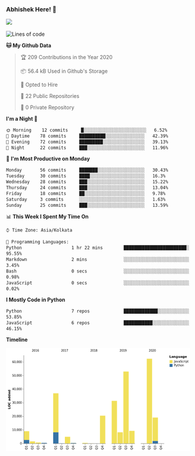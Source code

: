 ### Abhishek Here! 👋
![](https://komarev.com/ghpvc/?username=5parkp1ug&color=green)

<!--
**5parkp1ug/5parkp1ug** is a ✨ _special_ ✨ repository because its `README.md` (this file) appears on your GitHub profile.

Here are some ideas to get you started:

- 🔭 I’m currently working on ...
- 🌱 I’m currently learning ...
- 👯 I’m looking to collaborate on ...
- 🤔 I’m looking for help with ...
- 💬 Ask me about ...
- 📫 How to reach me: ...
- 😄 Pronouns: ...
- ⚡ Fun fact: ...
-->

<!--START_SECTION:waka-->
![Lines of code](https://img.shields.io/badge/From%20Hello%20World%20I%27ve%20Written-360636%20lines%20of%20code-blue)

**🐱 My Github Data** 

> 🏆 209 Contributions in the Year 2020
 > 
> 📦 56.4 kB Used in Github's Storage 
 > 
> 💼 Opted to Hire
 > 
> 📜 22 Public Repositories
 > 
> 🔑 0 Private Repository 
 > 
**I'm a Night 🦉** 

```text
🌞 Morning    12 commits     █░░░░░░░░░░░░░░░░░░░░░░░░   6.52% 
🌆 Daytime    78 commits     ██████████░░░░░░░░░░░░░░░   42.39% 
🌃 Evening    72 commits     █████████░░░░░░░░░░░░░░░░   39.13% 
🌙 Night      22 commits     ███░░░░░░░░░░░░░░░░░░░░░░   11.96%

```
📅 **I'm Most Productive on Monday** 

```text
Monday       56 commits     ███████░░░░░░░░░░░░░░░░░░   30.43% 
Tuesday      30 commits     ████░░░░░░░░░░░░░░░░░░░░░   16.3% 
Wednesday    28 commits     ███░░░░░░░░░░░░░░░░░░░░░░   15.22% 
Thursday     24 commits     ███░░░░░░░░░░░░░░░░░░░░░░   13.04% 
Friday       18 commits     ██░░░░░░░░░░░░░░░░░░░░░░░   9.78% 
Saturday     3 commits      ░░░░░░░░░░░░░░░░░░░░░░░░░   1.63% 
Sunday       25 commits     ███░░░░░░░░░░░░░░░░░░░░░░   13.59%

```


📊 **This Week I Spent My Time On** 

```text
⌚︎ Time Zone: Asia/Kolkata

💬 Programming Languages: 
Python                   1 hr 22 mins        ████████████████████████░   95.55% 
Markdown                 2 mins              ░░░░░░░░░░░░░░░░░░░░░░░░░   3.45% 
Bash                     0 secs              ░░░░░░░░░░░░░░░░░░░░░░░░░   0.98% 
JavaScript               0 secs              ░░░░░░░░░░░░░░░░░░░░░░░░░   0.02%

```

**I Mostly Code in Python** 

```text
Python                   7 repos             █████████████░░░░░░░░░░░░   53.85% 
JavaScript               6 repos             ███████████░░░░░░░░░░░░░░   46.15%

```


**Timeline**

![Chart not found](https://github.com/5parkp1ug/5parkp1ug/blob/master/charts/bar_graph.png) 


<!--END_SECTION:waka-->
